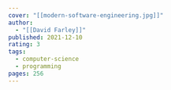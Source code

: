 ```yaml
---
cover: "[[modern-software-engineering.jpg]]"
author:
  - "[[David Farley]]"
published: 2021-12-10
rating: 3
tags:
  - computer-science
  - programming
pages: 256
---
```

